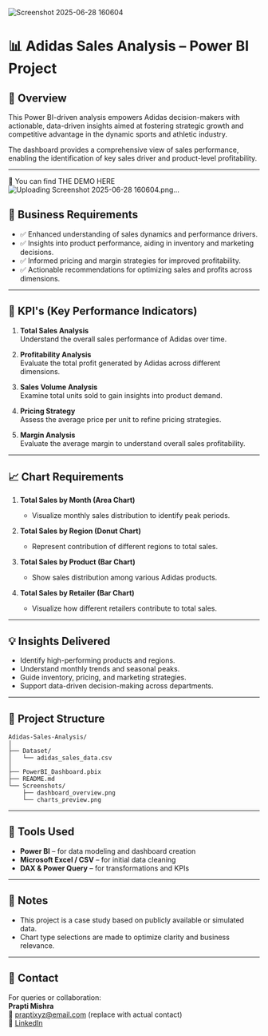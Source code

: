 ![Screenshot 2025-06-28 160604](https://github.com/user-attachments/assets/343ff7ec-a175-4ca1-8164-0f5dadc12d16)
# 📊 Adidas Sales Analysis – Power BI Project

## 📝 Overview
This Power BI-driven analysis empowers Adidas decision-makers with actionable, data-driven insights aimed at fostering strategic growth and competitive advantage in the dynamic sports and athletic industry.

The dashboard provides a comprehensive view of sales performance, enabling the identification of key sales driver and product-level profitability.


---

📸 You can find THE DEMO HERE 
![Uploading Screenshot 2025-06-28 160604.png…]()


## 🎯 Business Requirements

- ✅ Enhanced understanding of sales dynamics and performance drivers.
- ✅ Insights into product performance, aiding in inventory and marketing decisions.
- ✅ Informed pricing and margin strategies for improved profitability.
- ✅ Actionable recommendations for optimizing sales and profits across dimensions.

---

## 🧩 KPI's (Key Performance Indicators)

1. **Total Sales Analysis**  
   Understand the overall sales performance of Adidas over time.

2. **Profitability Analysis**  
   Evaluate the total profit generated by Adidas across different dimensions.

3. **Sales Volume Analysis**  
   Examine total units sold to gain insights into product demand.

4. **Pricing Strategy**  
   Assess the average price per unit to refine pricing strategies.

5. **Margin Analysis**  
   Evaluate the average margin to understand overall sales profitability.

---

## 📈 Chart Requirements

1. **Total Sales by Month (Area Chart)**  
   - Visualize monthly sales distribution to identify peak periods.

2. **Total Sales by Region (Donut Chart)**  
   - Represent contribution of different regions to total sales.

3. **Total Sales by Product (Bar Chart)**  
   - Show sales distribution among various Adidas products.

4. **Total Sales by Retailer (Bar Chart)**  
   - Visualize how different retailers contribute to total sales.

---

## 💡 Insights Delivered

- Identify high-performing products and regions.
- Understand monthly trends and seasonal peaks.
- Guide inventory, pricing, and marketing strategies.
- Support data-driven decision-making across departments.

---

## 📂 Project Structure

```
Adidas-Sales-Analysis/
│
├── Dataset/
│   └── adidas_sales_data.csv
│
├── PowerBI_Dashboard.pbix
├── README.md
└── Screenshots/
    ├── dashboard_overview.png
    └── charts_preview.png
```

---

## 🚀 Tools Used

- **Power BI** – for data modeling and dashboard creation
- **Microsoft Excel / CSV** – for initial data cleaning
- **DAX & Power Query** – for transformations and KPIs

---

## 📌 Notes

- This project is a case study based on publicly available or simulated data.
- Chart type selections are made to optimize clarity and business relevance.

---

## 🔗 Contact

For queries or collaboration:  
**Prapti Mishra**  
📧 praptixyz@email.com (replace with actual contact)  
🔗 [LinkedIn](https://www.linkedin.com)
